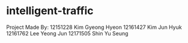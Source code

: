 # intelligent-traffic

Project Made By:
12151228 Kim Gyeong Hyeon
12161427 Kim Jun Hyuk
12161762 Lee Yeong Jun
12171505 Shin Yu Seung
